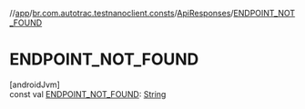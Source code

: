 //[app](../../../index.md)/[br.com.autotrac.testnanoclient.consts](../index.md)/[ApiResponses](index.md)/[ENDPOINT_NOT_FOUND](-e-n-d-p-o-i-n-t_-n-o-t_-f-o-u-n-d.md)

# ENDPOINT_NOT_FOUND

[androidJvm]\
const val [ENDPOINT_NOT_FOUND](-e-n-d-p-o-i-n-t_-n-o-t_-f-o-u-n-d.md): [String](https://kotlinlang.org/api/latest/jvm/stdlib/kotlin/-string/index.html)
